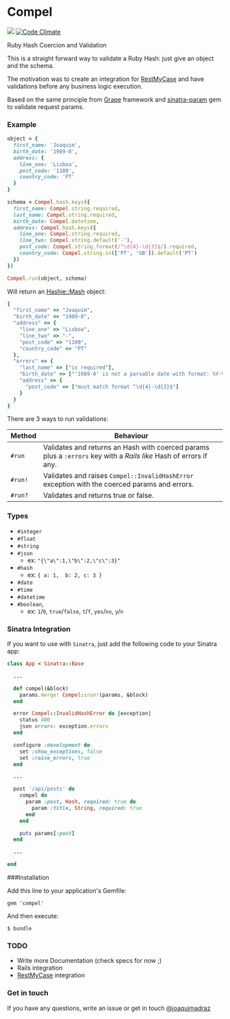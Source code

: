 Compel
==========================
![](https://travis-ci.org/joaquimadraz/compel.svg)
[![Code Climate](https://codeclimate.com/github/joaquimadraz/compel/badges/gpa.svg)](https://codeclimate.com/github/joaquimadraz/compel)

Ruby Hash Coercion and Validation

This is a straight forward way to validate a Ruby Hash: just give an object and the schema.

The motivation was to create an integration for [RestMyCase](https://github.com/goncalvesjoao/rest_my_case) and have validations before any business logic execution.

Based on the same principle from [Grape](https://github.com/ruby-grape/grape) framework and [sinatra-param](https://github.com/mattt/sinatra-param) gem to validate request params.

### Example

```ruby
object = {
  first_name: 'Joaquim',
  birth_date: '1989-0',
  address: {
    line_one: 'Lisboa',
    post_code: '1100',
    country_code: 'PT'
  }
}

schema = Compel.hash.keys({
  first_name: Compel.string.required,
  last_name: Compel.string.required,
  birth_date: Compel.datetime,
  address: Compel.hash.keys({
    line_one: Compel.string.required,
    line_two: Compel.string.default('-'),
    post_code: Compel.string.format(/^\d{4}-\d{3}$/).required,
    country_code: Compel.string.in(['PT', 'GB']).default('PT')
  })
})

Compel.run(object, schema)
```

Will return an [Hashie::Mash](https://github.com/intridea/hashie) object:

```ruby
{
  "first_name" => "Joaquim",
  "birth_date" => "1989-0",
  "address" => {
    "line_one" => "Lisboa",
    "line_two" => "-",
    "post_code" => "1100",
    "country_code" => "PT"
  },
  "errors" => {
    "last_name" => ["is required"],
    "birth_date" => ["'1989-0' is not a parsable date with format: %Y-%m-%d"],
    "address" => {
      "post_code" => ["must match format ^\d{4}-\d{3}$"]
    }
  }
}
```

There are 3 ways to run validations:

Method  | Behaviour
------------- | -------------
`#run`  | Validates and returns an Hash with coerced params plus a `:errors` key with a _Rails like_ Hash of errors if any.
`#run!` | Validates and raises `Compel::InvalidHashError` exception with the coerced params and errors.
`#run?` | Validates and returns true or false.

### Types

- `#integer`
- `#float`
- `#string`
- `#json`
  - ex: `"{\"a\":1,\"b\":2,\"c\":3}"`
- `#hash`
  - ex: `{ a: 1,  b: 2, c: 3 }`
- `#date`
- `#time`
- `#datetime`
- `#boolean`,
  - ex: `1`/`0`, `true`/`false`, `t`/`f`, `yes`/`no`, `y`/`n`

### Sinatra Integration

If you want to use with `Sinatra`, just add the following code to your Sinatra app:

```ruby
class App < Sinatra::Base

  ...

  def compel(&block)
    params.merge! Compel::run!(params, &block)
  end

  error Compel::InvalidHashError do |exception|
    status 400
    json errors: exception.errors
  end

  configure :development do
    set :show_exceptions, false
    set :raise_errors, true
  end

  ...

  post '/api/posts' do
    compel do
      param :post, Hash, required: true do
        param :title, String, required: true
      end
    end

    puts params[:post]
  end

  ...

end
```
###Installation

Add this line to your application's Gemfile:

    gem 'compel'

And then execute:

    $ bundle

### TODO

- Write more Documentation (check specs for now ;)
- Rails integration
- [RestMyCase](https://github.com/goncalvesjoao/rest_my_case) integration


### Get in touch
If you have any questions, write an issue or get in touch [@joaquimadraz](https://twitter.com/joaquimadraz)

